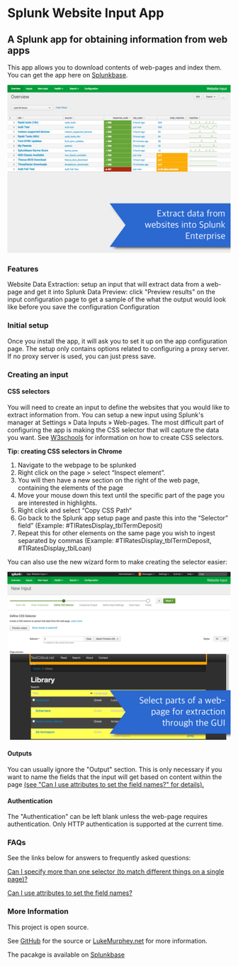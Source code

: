 # Splunk Website Input App

## A Splunk app for obtaining information from web apps

This app allows you to download contents of web-pages and index them. You can get the app here on [Splunkbase](https://splunkbase.splunk.com/app/1818).

![screenshot of results](https://github.com/LukeMurphey/splunk-web-input/blob/master/related/screenshot_main_1.png "Results")


### Features

Website Data Extraction: setup an input that will extract data from a web-page and get it into Splunk
Data Preview: click "Preview results" on the input configuration page to get a sample of the what the output would look like before you save the configuration
Configuration

### Initial setup

Once you install the app, it will ask you to set it up on the app configuration page. The setup only contains options related to configuring a proxy server. If no proxy server is used, you can just press save.

### Creating an input

#### CSS selectors

You will need to create an input to define the websites that you would like to extract information from. You can setup a new input using Splunk's manager at Settings » Data Inputs » Web-pages. The most difficult part of configuring the app is making the CSS selector that will capture the data you want. See [W3schools](http://www.w3schools.com/cssref/css_selectors.asp) for information on how to create CSS selectors.

**Tip: creating CSS selectors in Chrome**

1. Navigate to the webpage to be splunked
2. Right click on the page > select “Inspect element”. 
3. You will then have a new section on the right of the web page, containing the elements of the page
4. Move your mouse down this text until the specific part of the page you are interested in highlights.
5. Right click and select “Copy CSS Path“ 
6. Go back to the Splunk app setup page and paste this into the “Selector” field” (Example: #TIRatesDisplay_tblTermDeposit)
7. Repeat this for other elements on the same page you wish to ingest separated by commas (Example: #TIRatesDisplay_tblTermDeposit, #TIRatesDisplay_tblLoan)

You can also use the new wizard form to make creating the selector easier:

![screenshot of wizard_form](https://github.com/LukeMurphey/splunk-web-input/blob/master/related/screenshot_selector_3.png "Wizard for extracting results")

#### Outputs
You can usually ignore the "Output" section. This is only necessary if you want to name the fields that the input will get based on content within the page [(see "Can I use attributes to set the field names?" for details).](http://lukemurphey.net/projects/splunk-web-input/wiki/FAQ#Can-I-use-attributes-to-set-the-field-names)

#### Authentication
The "Authentication" can be left blank unless the web-page requires authentication. Only HTTP authentication is supported at the current time.

### FAQs

See the links below for answers to frequently asked questions:

[Can I specify more than one selector (to match different things on a single page)?](http://lukemurphey.net/projects/splunk-web-input/wiki/FAQ)

[Can I use attributes to set the field names?](http://lukemurphey.net/projects/splunk-web-input/wiki/FAQ)

### More Information

This project is open source. 

See [GitHub](https://github.com/LukeMurphey/splunk-web-input) for the source or [LukeMurphey.net](http://lukemurphey.net/projects/splunk-web-input/wiki) for more information.

The pacakge is available on [Splunkbase](https://splunkbase.splunk.com/app/1818)
